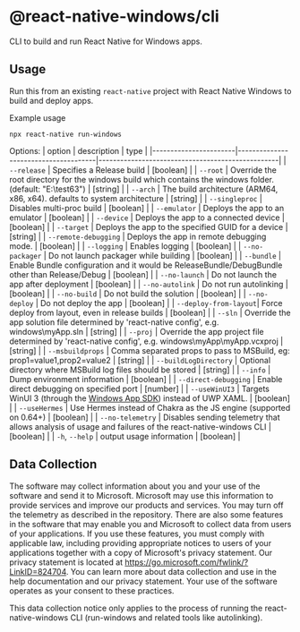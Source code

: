 # @react-native-windows/cli

CLI to build and run React Native for  Windows apps.

## Usage

Run this from an existing `react-native` project with React Native Windows to build and deploy apps.


Example usage
```
npx react-native run-windows
```

Options:
| option                | description                          | type                                             |
|-----------------------|--------------------------------------|--------------------------------------------------|
| `--release`           | Specifies a Release build | [boolean] |
| `--root`              | Override the root directory for the windows build which contains the windows folder. (default: "E:\\test63") | [string] |
| `--arch`              | The build architecture (ARM64, x86, x64). defaults to system architecture | [string] |
| `--singleproc`        | Disables multi-proc build | [boolean] |
| `--emulator`          | Deploys the app to an emulator | [boolean] |
| `--device`            | Deploys the app to a connected device | [boolean] |
| `--target`            | Deploys the app to the specified GUID for a device | [string] |
| `--remote-debugging`  | Deploys the app in remote debugging mode. | [boolean] |
| `--logging`           | Enables logging | [boolean] | 
| `--no-packager`       | Do not launch packager while building | [boolean] |
| `--bundle`            | Enable Bundle configuration and it would be ReleaseBundle/DebugBundle other than Release/Debug | [boolean] | 
| `--no-launch`         | Do not launch the app after deployment | [boolean] | 
| `--no-autolink`       | Do not run autolinking | [boolean] | 
| `--no-build`          | Do not build the solution | [boolean] |
| `--no-deploy`         | Do not deploy the app | [boolean] |
| `--deploy-from-layout`| Force deploy from layout, even in release builds | [boolean] |
| `--sln`               | Override the app solution file determined by 'react-native config', e.g. windows\myApp.sln | [string] | 
| `--proj`              | Override the app project file determined by 'react-native config', e.g. windows\myApp\myApp.vcxproj | [string] |
| `--msbuildprops`      | Comma separated props to pass to MSBuild, eg: prop1=value1,prop2=value2 | [string] |
| `--buildLogDirectory` | Optional directory where MSBuild log files should be stored | [string] |
| `--info`              | Dump environment information | [boolean] |
| `--direct-debugging`  | Enable direct debugging on specified port | [number] |
| `--useWinUI3`         | Targets WinUI 3 (through the [Windows App SDK](https://docs.microsoft.com/windows/apps/windows-app-sdk/)) instead of UWP XAML. | [boolean] |
| `--useHermes`         | Use Hermes instead of Chakra as the JS engine (supported on 0.64+) | [boolean] |
| `--no-telemetry`      | Disables sending telemetry that allows analysis of usage and failures of the react-native-windows CLI | [boolean] |
| `-h`, `--help`        | output usage information | [boolean] |


## Data Collection
The software may collect information about you and your use of the software and send it to Microsoft. Microsoft may use this information to provide services and improve our products and services. You may turn off the telemetry as described in the repository. There are also some features in the software that may enable you and Microsoft to collect data from users of your applications. If you use these features, you must comply with applicable law, including providing appropriate notices to users of your applications together with a copy of Microsoft's privacy statement. Our privacy statement is located at https://go.microsoft.com/fwlink/?LinkID=824704. You can learn more about data collection and use in the help documentation and our privacy statement. Your use of the software operates as your consent to these practices.

This data collection notice only applies to the process of running the react-native-windows CLI (run-windows and related tools like autolinking).